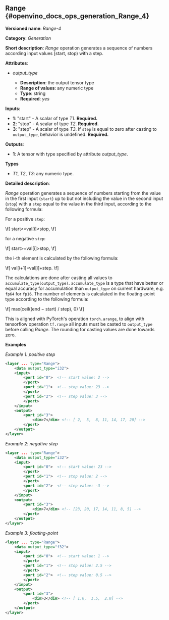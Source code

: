 ## Range<a name="Range"></a> {#openvino_docs_ops_generation_Range_4}

**Versioned name**: *Range-4*

**Category**: *Generation*

**Short description**: *Range* operation generates a sequence of numbers according input values [start, stop) with a step.

**Attributes**:

* *output_type*

  * **Description**: the output tensor type
  * **Range of values**: any numeric type
  * **Type**: string
  * **Required**: *yes*

**Inputs**:

* **1**: "start" - A scalar of type *T1*. **Required.**
* **2**: "stop" - A scalar of type *T2*. **Required.**
* **3**: "step" - A scalar of type *T3*. If `step` is equal to zero after casting to `output_type`, behavior is undefined. **Required.**

**Outputs**:

* **1**: A tensor with type specified by attribute *output_type*.

**Types**

* *T1*, *T2*, *T3*: any numeric type.

**Detailed description**:

*Range* operation generates a sequence of numbers starting from the value in the first input (`start`) up to but not including the value in the second input (`stop`) with a `step` equal to the value in the third input, according to the following formula:

For a positive `step`:

\f[
start<=val[i]<stop,
\f]

for a negative `step`:

\f[
start>=val[i]>stop,
\f]

the i-th element is calculated by the following formula:

\f[
val[i+1]=val[i]+step.
\f]

The calculations are done after casting all values to `accumulate_type(output_type)`. `accumulate_type` is a type that have better or equal accuracy for accumulation than `output_type` on current hardware, e.g. `fp64` for `fp16`. The number of elements is calculated in the floating-point type according to the following formula:

\f[
max(ceil((end − start) / step), 0)
\f]

This is aligned with PyTorch's operation `torch.arange`, to align with tensorflow operation `tf.range` all inputs must be casted to `output_type` before calling *Range*. The rounding for casting values are done towards zero.

**Examples**

*Example 1: positive step*

```xml
<layer ... type="Range">
    <data output_type="i32">
    <input>
        <port id="0">  <!-- start value: 2 -->
        </port>
        <port id="1">  <!-- stop value: 23 -->
        </port>
        <port id="2">  <!-- step value: 3 -->
        </port>
    </input>
    <output>
        <port id="3">
            <dim>7</dim> <!-- [ 2,  5,  8, 11, 14, 17, 20] -->
        </port>
    </output>
</layer>
```

*Example 2: negative step*

```xml
<layer ... type="Range">
    <data output_type="i32">
    <input>
        <port id="0">  <!-- start value: 23 -->
        </port>
        <port id="1">  <!-- stop value: 2 -->
        </port>
        <port id="2">  <!-- step value: -3 -->
        </port>
    </input>
    <output>
        <port id="3">
            <dim>7</dim> <!-- [23, 20, 17, 14, 11, 8, 5] -->
        </port>
    </output>
</layer>
```

*Example 3: floating-point*

```xml
<layer ... type="Range">
    <data output_type="f32">
    <input>
        <port id="0">  <!-- start value: 1 -->
        </port>
        <port id="1">  <!-- stop value: 2.5 -->
        </port>
        <port id="2">  <!-- step value: 0.5 -->
        </port>
    </input>
    <output>
        <port id="3">
            <dim>3</dim> <!-- [ 1.0,  1.5,  2.0] -->
        </port>
    </output>
</layer>
```
